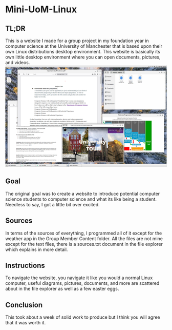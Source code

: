 # Mini-UoM-Linux

## TL;DR
This is a website I made for a group project in my foundation year in computer science at the University of Manchester that is based upon their own Linux distributions desktop environment. This website is basically its own little desktop environment where you can open documents, pictures, and videos.
![Alt text](website_demo.png?raw=true "Title")
## Goal
The original goal was to create a website to introduce potential computer science students to computer science and what its like being a student. Needless to say, I got a little bit over excited.
## Sources
In terms of the sources of everything, I programmed all of it except for the weather app in the Group Member Content folder. All the files are not mine except for the text files, there is a sources.txt document in the file explorer which explains in more detail.
## Instructions
To navigate the website, you navigate it like you would a normal Linux computer, useful diagrams, pictures, documents, and more are scattered about in the file explorer as well as a few easter eggs.
## Conclusion
This took about a week of solid work to produce but I think you will agree that it was worth it.

